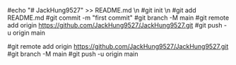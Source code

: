 #echo "# JackHung9527" >> README.md \n
#git init \n
#git add README.md
#git commit -m "first commit"
#git branch -M main
#git remote add origin https://github.com/JackHung9527/JackHung9527.git
#git push -u origin main



#git remote add origin https://github.com/JackHung9527/JackHung9527.git
#git branch -M main
#git push -u origin main
